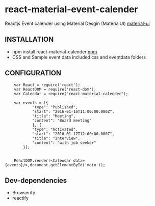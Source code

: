 # react-material-event-calender
Reactjs Event calender using Material Desgin (MaterialUI) [material-ui](http://www.material-ui.com/#/)

INSTALLATION
------------

 * npm install react-material-calender [npm](https://www.npmjs.com/package/react-material-calender)
 * CSS and Sample event data included css and eventdata folders
	

CONFIGURATION
-------------
```
	var React = require('react');
	var ReactDOM = require('react-dom');
	var Calendar = require("react-material-calender");

	var events = [{
			"type": "Published",
			"start": "2016-01-16T11:00:00.000Z",
			"title": "Meeting",
			"content": "Board meeting"
			}, {
			"type": "Activated",
			"start": "2016-01-17T12:00:00.000Z",
			"title": "Interview",
			"content": "with job seeker"
		}];

	
	ReactDOM.render(<Calendar data={events}/>,document.getElementById('main'));
```


Dev-dependencies
------------

 * Browserify
 * reactify
